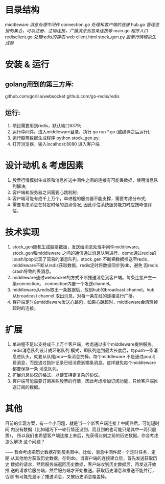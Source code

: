 
目录结构
==============
middleware       	<em>消息处理中间件</em>
  connection.go  	<em>处理和客户端的连接</em>
  hub.go 			<em>管理连接的集合，可以注册、注销连接，广播消息到各条连接等</em>
  main.go 			<em>程序入口</em>
  redisclient.go 	<em>处理redis的存取</em>
web
  client.html
stock_gen.py	<em>股票⾏情模拟⽣成器</em>


安装 & 运行
==============

golang用到的第三方库:
-------------------
github.com/gorilla/websocket
github.com/go-redis/redis

运行:
-------------------
1. 项目需要用到redis，默认端口6379;
2. 运行中间件。进入middleware目录，执行 go run *.go (或编译之后运行);
3. 运行股票数据生成程序 python stock_gen.py;
4. 打开浏览器，输入localhost:8080 进入客户端.


设计动机 & 考虑因素
==============
1. 股票⾏情模拟⽣成器和消息推送中间件之间的连接有可能丢数据，使用消息队列解决;
2. 客户端和服务器之间需要心跳机制;
3. 客户端可能有成千上万个，单进程的服务器不能支撑，需要考虑分布式;
4. 需要考虑消息在特定时候的浪涌情况, 因此评估系统服务能力时应按峰值评估。



技术实现
==============
1. stock_gen随机生成股票数据，发送给消息处理中间件middleware。stock_gen和middleware
   之间的通信通过消息队列进行。demo通过redis的lpush/lpop实现了简易的消息队列。stock_gen
   不断把数据推送至redis，middleware不断从redis获取数据。redis定时将数据同步到db，避免
   因redis crash导致的丢消息。
2. middleware通过websocket的方式不断推送消息到客户端。每条连接产生一条connection。
   connection内置一个发送channel。
3. middleware从redis取出一条数据后，放到hub的broadcast channel。hub 从broadcast channel
   取出消息，对每一条在线的连接进行广播。
4. 客户端定时向middleware发送心跳包，如果心跳超时，middleware会清理掉超时的连接。


扩展
==============
1. 单进程不足以支持成千上万个客户端，考虑通过多个middleware提供服务。redis消息队列设计成环形队列
   模式，即队列达到最大长度后，每push一条消息进队头，就要从队尾pop一条消息扔掉。每个middleware
   不是通过pop消费消息，而是通过指针记录已经消费到哪条消息。这样避免每个middleware都要保存一条
   消息队列。
2. 扩展消息协议的格式，以便支持更复杂的协议。
3. 客户端可能需要订阅某些股票的行情，因此考虑增加订阅功能，只给客户端推送订阅的数据。


其他
===============
⽬前的实现⽅案，有⼀个⼩问题，就是当⼀个新客户端连接上中间件后，可能短时间
内没有数据（⽐如碰巧下⼀轮⾏情还没到，⽽且到的也可能只是其中⼀两只股票），
所以我们也希望客户端连接上来后，先获得此刻之前的历史数据。你会考虑怎么解决
这个问题？

 ---- 我会考虑把历史数据存到服务器中。比如，消息中间件起一个定时任务，定期
      从其他地方获取历史数据，存到db。当客户端的连接建立后，首先发送获取历史
      数据的请求，然后服务端返回历史数据，客户端收到历史数据后，再发送开始推
      送的请求给服务端，然后服务端才开始推送。获取历史消息和推送不能并行，否则
      有可能先显示了推送消息，又被历史消息覆盖掉。










